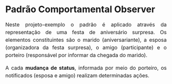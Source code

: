 # Padrão Comportamental Observer


<p style="font-size: 16px; line-height: 1.5rem; text-align: justify">
Neste projeto-exemplo o padrão é aplicado através da representação de uma festa de aniversário surpresa.
Os elementos constituintes são o marido (aniversariante), a esposa (organizadora da festa surpresa), o
amigo (participante) e o porteiro (responsável por informar da chegada do marido).
</p>

<p style="font-size: 16px; line-height: 1.5rem; text-align: justify">
A cada <b>mudança de status</b>, informada por meio do porteiro, os notificados (esposa e amigo) realizam determinadas ações.
</p>
